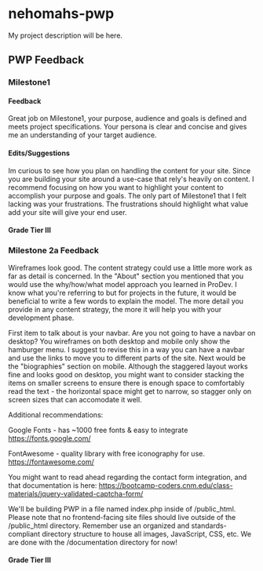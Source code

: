 # nehomahs-pwp
My project description will be here.
## PWP Feedback
### Milestone1
#### Feedback
Great job on Milestone1, your purpose, audience and goals is defined and meets project specifications. Your persona is clear and concise and gives me an understanding of your target audience. 
#### Edits/Suggestions
Im curious to see how you plan on handling the content for your site. Since you are building your site around a use-case that rely's heavily on content. I recommend focusing on how you want to highlight your content to accomplish your purpose and goals. The only part of Milestone1 that I felt lacking was your frustrations. The frustrations should highlight what value add your site will give your end user.
#### Grade Tier III

### Milestone 2a Feedback
Wireframes look good. The content strategy could use a little more work as far as detail is concerned. In the "About" section you mentioned that you would use the why/how/what model approach you learned in ProDev. I know what you're referring to but for projects in the future, it would be beneficial to write a few words to explain the model. The more detail you provide in any content strategy, the more it will help you with your development phase.

First item to talk about is your navbar. Are you not going to have a navbar on desktop? You wireframes on both desktop and mobile only show the hamburger menu. I suggest to revise this in a way you can have a navbar and use the links to move you to different parts of the site. Next would be the "biographies" section on mobile. Although the staggered layout works fine and looks good on desktop, you might want to consider stacking the items on smaller screens to ensure there is enough space to comfortably read the text - the horizontal space might get to narrow, so stagger only on screen sizes that can accomodate it well. 

Additional recommendations:

Google Fonts - has ~1000 free fonts & easy to integrate https://fonts.google.com/

FontAwesome - quality library with free iconography for use.
https://fontawesome.com/

You might want to read ahead regarding the contact form integration, and that documentation is here: https://bootcamp-coders.cnm.edu/class-materials/jquery-validated-captcha-form/

We'll be building PWP in a file named index.php inside of /public_html. Please note that no frontend-facing site files should live outside of the /public_html directory. Remember use an organized and standards-compliant directory structure to house all images, JavaScript, CSS, etc. We are done with the /documentation directory for now!

#### Grade Tier III
